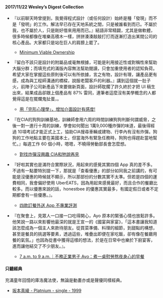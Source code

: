 #### 2017/11/22 Wesley’s Digest Collection

- 『以前聊天時曾提到，我覺得程式設計（或任何設計）始終是種「發現」而不是「發明」的工作。解法早已存在天地系統之間，只是被誰看到而已。不屬於我，也不屬於人，只是剛好借來用用而已。』結語非常精闢，尤其是做軟體，很多時候都像在堆樂高積木一樣，拼拼湊湊敲敲打打而逐漸打造出某間公司的核心產品。大家都只是站在巨人的肩膀上罷了。
  - [Minimum Viable Ownership](https://medium.com/@poga/minimum-viable-ownership-7b0c976f7163)
  
- 『留白不該只是設計的附屬品或毫無根據，可能是利用接近性或對稱性來幫助大腦分群；而填充式的滿版內容無法幫助閱讀，只會加重使用者的認知負荷。希望大家在掌握這些原則後可以有所依據，言之有物，設計有理，讓產品更有感，成為與工程師溝通的橋樑，說服老闆客戶的利器。』講到這個就一肚子火，前陣子公司新產品下來要做新頁面，設計師耽擱了許久終於才把 UI 稿生出來，結果成品卻跟上個產品有 87% 雷同，連筆者這麼沒有美學概念的人都覺得這是在擺爛鬼扯蛋，。
  - [用「完形心理學」，增加介面設計有感度!](https://medium.com/as-a-product-designer/%E7%94%A8-%E5%AE%8C%E5%BD%A2%E5%BF%83%E7%90%86%E5%AD%B8-%E5%A2%9E%E5%8A%A0%E4%BB%8B%E9%9D%A2%E8%A8%AD%E8%A8%88%E6%9C%89%E6%84%9F%E5%BA%A6-2fa0018b906e)
  
- 『在CIA的狗狗訓練基地，訓練師會用六周的時間訓練狗狗判斷何謂威脅，之後一對一進行十周的訓練，學會如何聞出 1萬9,000種炸彈的味道，最後得經過 10項考試才能正式上工，協助CIA搜尋車輛或建物、行李內有沒有炸彈。狗狗的工作地點主要在美國本土，但當海外有緊急任務時，狗狗也得趕赴當地幫忙。』每週工作 60 個小時，嗯嗯，不曉得勞動部長會怎麼想。
  - [對找炸彈沒興趣 CIA和牠說再見](https://dq.yam.com/post.php?id=8316)
  
- 『好啦其實也是滿符合實際狀況，用起來的感覺其實四個 App 真的差不多。不過有一點要特別提一下，那就是「查看優惠」的部分如同我之前講的，有可能是沒優惠的時候就不顯示，所以那部份的分數其實不太準。但若是四個的運費相同，我會偏好使用 UberEATS，因為用起來感覺最好，而且合作的餐廳比較多。而以優惠來說的話，honestbee 的優惠其實最多，有國定假日或者不定期都會有一些優惠。』。
  - [四款訂餐外送 App 不專業評測](https://medium.com/hulis-blog/delivery-services-2d90ec1e3555)


- 『在聚會上，見眾人一口接一口吃得開心，Ayo 原本的緊張心情也放鬆許多。他笑說一路以來影響他最深的就是王宣一的《國宴與家宴》，「這本書讓我知道該怎麼成為一個主人來款待朋友。從買菜準備、料理的細節，到甜點的構想，甚至是餐具的挑選等要素，透過這些，堆疊出即便在家吃飯，卻有像在餐廳用餐的氣氛。」也因為從書中獲得這樣的想法，於是在日常中也樂於下廚宴客，進而讓他結交了不少朋友。』。
  - [7 a.m. to 9 a.m.｜不務正業男子 Ayo：煮一桌慰勞熬夜身心的早餐](http://www.biosmonthly.com/cover_story_topic/9278)





#### 只聽經典
充滿童年回憶的庫洛魔法使，無論是動畫亦或是聲優同樣經典。
- [坂本真綾 - Platnium - single - 1999](https://www.youtube.com/watch?v=Y6vrjzAglzE)